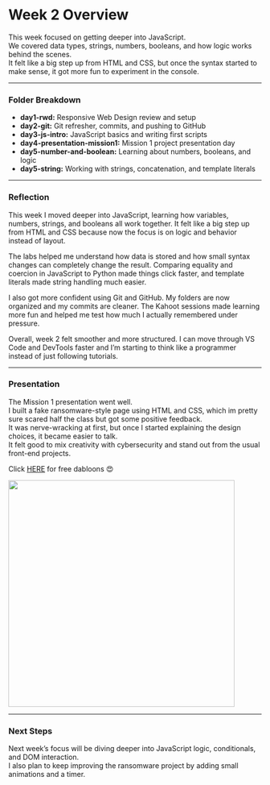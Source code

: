 # Week 2 Overview

This week focused on getting deeper into JavaScript.  
We covered data types, strings, numbers, booleans, and how logic works behind the scenes.  
It felt like a big step up from HTML and CSS, but once the syntax started to make sense, it got more fun to experiment in the console.

---

### Folder Breakdown
- **day1-rwd:** Responsive Web Design review and setup  
- **day2-git:** Git refresher, commits, and pushing to GitHub  
- **day3-js-intro:** JavaScript basics and writing first scripts  
- **day4-presentation-mission1:** Mission 1 project presentation day  
- **day5-number-and-boolean:** Learning about numbers, booleans, and logic  
- **day5-string:** Working with strings, concatenation, and template literals  

---

### Reflection
This week I moved deeper into JavaScript, learning how variables, numbers, strings, and booleans all work together.
It felt like a big step up from HTML and CSS because now the focus is on logic and behavior instead of layout.

The labs helped me understand how data is stored and how small syntax changes can completely change the result.
Comparing equality and coercion in JavaScript to Python made things click faster, and template literals made string handling much easier.

I also got more confident using Git and GitHub. My folders are now organized and my commits are cleaner.
The Kahoot sessions made learning more fun and helped me test how much I actually remembered under pressure.

Overall, week 2 felt smoother and more structured. I can move through VS Code and DevTools faster and I’m starting to think like a programmer instead of just following tutorials.

---

### Presentation
The Mission 1 presentation went well.  
I built a fake ransomware-style page using HTML and CSS, which im pretty sure scared half the class but got some positive feedback.  
It was nerve-wracking at first, but once I started explaining the design choices, it became easier to talk.  
It felt good to mix creativity with cybersecurity and stand out from the usual front-end projects.

Click [HERE](https://lolipop316.github.io/ransomware-simulation-ui/) for free dabloons 😍

<img src="./scam.png" width="450">


---

### Next Steps
Next week’s focus will be diving deeper into JavaScript logic, conditionals, and DOM interaction.  
I also plan to keep improving the ransomware project by adding small animations and a timer.
